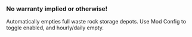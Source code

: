 ### No warranty implied or otherwise!

Automatically empties full waste rock storage depots.
Use Mod Config to toggle enabled, and hourly/daily empty.
